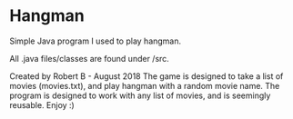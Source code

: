 # Hangman
Simple Java program I used to play hangman.

All .java files/classes are found under /src.

Created by Robert B - August 2018
The game is designed to take a list of movies (movies.txt), and play hangman with a random movie name.
The program is designed to work with any list of movies, and is seemingly reusable.
Enjoy :)
